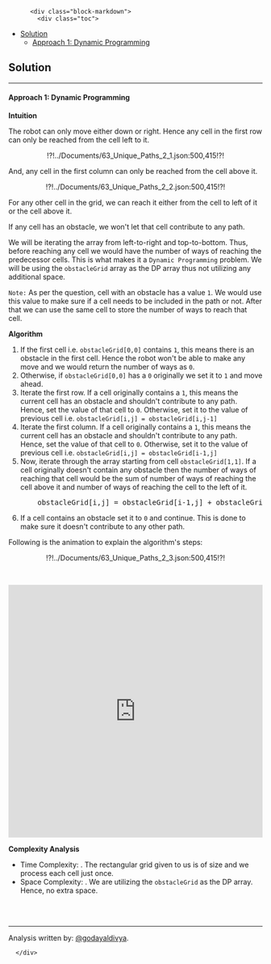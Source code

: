 <div class="article-body">
        
          <div class="block-markdown">
            <div class="toc">
<ul>
<li><a href="#solution">Solution</a><ul>
<li><a href="#approach-1-dynamic-programming">Approach 1: Dynamic Programming</a></li>
</ul>
</li>
</ul>
</div>
<h2 id="solution">Solution</h2>
<hr>
<h4 id="approach-1-dynamic-programming">Approach 1: Dynamic Programming</h4>
<p><strong>Intuition</strong></p>
<p>The robot can only move either down or right.
Hence any cell in the first row can only be reached from the cell left to it.</p>
<p></p><center>
<p>!?!../Documents/63_Unique_Paths_2_1.json:500,415!?!</p>
<p></p></center>
<p>And, any cell in the first column can only be reached from the cell above it.</p>
<p></p><center>
<p>!?!../Documents/63_Unique_Paths_2_2.json:500,415!?!</p>
<p></p></center>
<p>For any other cell in the grid, we can reach it either from the cell to left of it or the cell above it.</p>
<p>If any cell has an obstacle, we won't let that cell contribute to any path.</p>
<p>We will be iterating the array from left-to-right and top-to-bottom. Thus, before reaching any cell we would have the number of ways of reaching the predecessor cells. This is what makes it a <code>Dynamic Programming</code> problem. We will be using the <code>obstacleGrid</code> array as the DP array thus not utilizing any additional space.</p>
<p><code>Note:</code> As per the question, cell with an obstacle has a value <code>1</code>. We would use this value to make sure if a cell needs to be included in the path or not. After that we can use the same cell to store the number of ways to reach that cell.</p>
<p><strong>Algorithm</strong></p>
<ol>
<li>If the first cell i.e. <code>obstacleGrid[0,0]</code> contains <code>1</code>, this means there is an obstacle in the first cell. Hence the robot won't be able to make any move and we would return the number of ways as <code>0</code>.</li>
<li>Otherwise, if <code>obstacleGrid[0,0]</code> has a <code>0</code> originally we set it to <code>1</code> and move ahead.</li>
<li>Iterate the first row. If a cell originally contains a <code>1</code>, this means the current cell has an obstacle and shouldn't contribute to any path. Hence, set the value of that cell to <code>0</code>. Otherwise, set it to the value of previous cell i.e. <code>obstacleGrid[i,j] = obstacleGrid[i,j-1]</code></li>
<li>Iterate the first column. If a cell originally contains a <code>1</code>, this means the current cell has an obstacle and shouldn't contribute to any path. Hence, set the value of that cell to <code>0</code>. Otherwise, set it to the value of previous cell i.e. <code>obstacleGrid[i,j] = obstacleGrid[i-1,j]</code></li>
<li>Now, iterate through the array starting from cell <code>obstacleGrid[1,1]</code>. If a cell originally doesn't contain any obstacle then the number of ways of reaching that cell would be the sum of number of ways of reaching the cell above it and number of ways of reaching the cell to the left of it.
    <pre>
    obstacleGrid[i,j] = obstacleGrid[i-1,j] + obstacleGrid[i,j-1]</pre></li>
<li>If a cell contains an obstacle set it to <code>0</code> and continue. This is done to make sure it doesn't contribute to any other path.</li>
</ol>
<p>Following is the animation to explain the algorithm's steps:
</p><center>
<p>!?!../Documents/63_Unique_Paths_2_3.json:500,415!?!</p>
<p></p></center>
<p><br></p>
<iframe src="https://leetcode.com/playground/bmmKXqeu/shared" frameborder="0" width="100%" height="500" name="bmmKXqeu"></iframe>

<p><strong>Complexity Analysis</strong></p>
<ul>
<li>Time Complexity: <script type="math/tex; mode=display">O(M \times N)</script>. The rectangular grid given to us is of size <script type="math/tex; mode=display">M \times N</script> and we process each cell just once.  </li>
<li>Space Complexity: <script type="math/tex; mode=display">O(1)</script>. We are utilizing the <code>obstacleGrid</code> as the DP array. Hence, no extra space.</li>
</ul>
<p><br><br></p>
<hr>
<p>Analysis written by: <a href="https://leetcode.com/godayaldivya/">@godayaldivya</a>.</p>
          </div>
        
      </div>